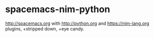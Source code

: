 # spacemacs-nim-python
http://spacemacs.org with http://python.org and https://nim-lang.org plugins, +stripped down, +eye candy.
